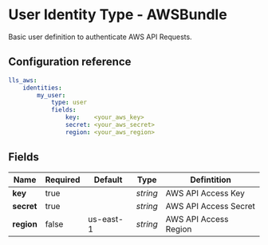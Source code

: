 # User Identity Type - AWSBundle

Basic user definition to authenticate AWS API Requests.

## Configuration reference

```yaml
lls_aws:
    identities:
        my_user:
            type: user
            fields:
                key:    <your_aws_key>
                secret: <your_aws_secret>
                region: <your_aws_region>
```

## Fields

| Name       | Required | Default   | Type     | Defintition           |
| ---------- | -------- | --------- | -------- | --------------------- |
| __key__    | true     |           | _string_ | AWS API Access Key    |
| __secret__ | true     |           | _string_ | AWS API Access Secret |
| __region__ | false    | us-east-1 | _string_ | AWS API Access Region |